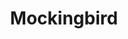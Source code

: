 ---
logohandle: gomockingbird
sort: mockingbird
title: Mockingbird
twitter: https://x.com/gomockingbird
website: https://gomockingbird.com/home
---